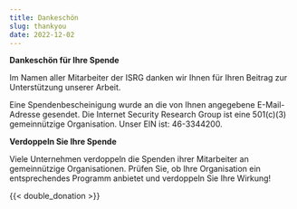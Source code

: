```yaml
---
title: Dankeschön
slug: thankyou
date: 2022-12-02
---
```


  <div class="container">
    <p><strong>Dankeschön für Ihre Spende</strong></p>
    <p>Im Namen aller Mitarbeiter der ISRG danken wir Ihnen für Ihren Beitrag zur Unterstützung unserer Arbeit.</p>
    <p>Eine Spendenbescheinigung wurde an die von Ihnen angegebene E-Mail-Adresse gesendet. Die Internet Security Research Group ist eine 501(c)(3) gemeinnützige Organisation. Unser EIN ist: 46-3344200.</p>
    <p class="pt-2"><strong>Verdoppeln Sie Ihre Spende</strong></p>
    <p>Viele Unternehmen verdoppeln die Spenden ihrer Mitarbeiter an gemeinnützige Organisationen. Prüfen Sie, ob Ihre Organisation ein entsprechendes Programm anbietet und verdoppeln Sie Ihre Wirkung!</p>
    <div class="pt-2">
      {{< double_donation >}}
    </div>
  </div>
